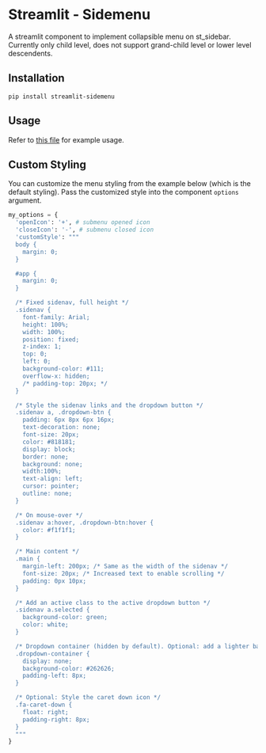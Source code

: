 # Streamlit - Sidemenu

A streamlit component to implement collapsible menu on st_sidebar. Currently only child level, does not support grand-child level or lower level descendents.

## Installation

```
pip install streamlit-sidemenu
```

## Usage

Refer to [this file](https://github.com/ais-one/favv/blob/master/streamlit/test_sidemenu.py) for example usage.

## Custom Styling

You can customize the menu styling from the example below (which is the default styling). Pass the customized style into the component `options` argument.

```python
my_options = {
  'openIcon': '+', # submenu opened icon
  'closeIcon': '-', # submenu closed icon
  'customStyle': """
  body {
    margin: 0;
  }

  #app {
    margin: 0;
  }

  /* Fixed sidenav, full height */
  .sidenav {
    font-family: Arial;
    height: 100%;
    width: 100%;
    position: fixed;
    z-index: 1;
    top: 0;
    left: 0;
    background-color: #111;
    overflow-x: hidden;
    /* padding-top: 20px; */
  }

  /* Style the sidenav links and the dropdown button */
  .sidenav a, .dropdown-btn {
    padding: 6px 8px 6px 16px;
    text-decoration: none;
    font-size: 20px;
    color: #818181;
    display: block;
    border: none;
    background: none;
    width:100%;
    text-align: left;
    cursor: pointer;
    outline: none;
  }

  /* On mouse-over */
  .sidenav a:hover, .dropdown-btn:hover {
    color: #f1f1f1;
  }

  /* Main content */
  .main {
    margin-left: 200px; /* Same as the width of the sidenav */
    font-size: 20px; /* Increased text to enable scrolling */
    padding: 0px 10px;
  }

  /* Add an active class to the active dropdown button */
  .sidenav a.selected {
    background-color: green;
    color: white;
  }

  /* Dropdown container (hidden by default). Optional: add a lighter background color and some left padding to change the design of the dropdown content */
  .dropdown-container {
    display: none;
    background-color: #262626;
    padding-left: 8px;
  }

  /* Optional: Style the caret down icon */
  .fa-caret-down {
    float: right;
    padding-right: 8px;
  }
  """
}
```
